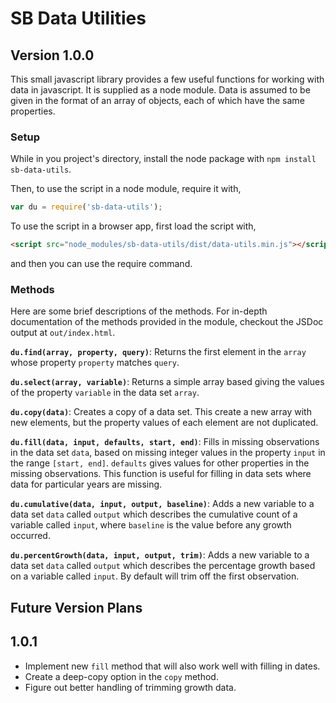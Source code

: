 # SB Data Utilities
## Version 1.0.0
This small javascript library provides a few useful functions for working with
data in javascript. It is supplied as a node module. Data is assumed to be given
in the format of an array of objects, each of which have the same properties.

### Setup
While in you project's directory, install the node package with
`npm install sb-data-utils`.

Then, to use the script in a node module, require it with,
```javascript
var du = require('sb-data-utils');
```

To use the script in a browser app, first load the script with,
```html
<script src="node_modules/sb-data-utils/dist/data-utils.min.js"></script>
```
and then you can use the require command.

### Methods
Here are some brief descriptions of the methods. For in-depth documentation of
the methods provided in the module, checkout the JSDoc output at `out/index.html`. 

__`du.find(array, property, query)`__: Returns the first element in the
`array` whose property `property` matches `query`.

__`du.select(array, variable)`__: Returns a simple array based giving the
values of the property `variable` in the data set `array`.

__`du.copy(data)`__: Creates a copy of a data set. This create a new array
with new elements, but the property values of each element are not duplicated.

__`du.fill(data, input, defaults, start, end)`__: Fills in missing
observations in the data set `data`, based on missing integer values in the
property `input` in the range `[start, end]`. `defaults` gives values for other
properties in the missing observations. This function is useful for filling in
data sets where data for particular years are missing.

__`du.cumulative(data, input, output, baseline)`__: Adds a new variable to
a data set `data` called `output` which describes the cumulative count of a
variable called `input`, where `baseline` is the value before any growth
occurred.

__`du.percentGrowth(data, input, output, trim)`__: Adds a new variable to a
data set `data` called `output` which describes the percentage growth based on a
variable called `input`. By default will trim off the first observation.

## Future Version Plans
## 1.0.1

- Implement new `fill` method that will also work well with filling in dates.
- Create a deep-copy option in the `copy` method.
- Figure out better handling of trimming growth data.
